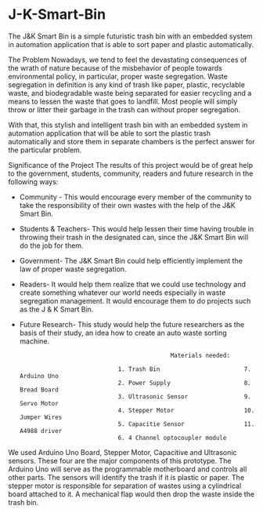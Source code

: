 # J-K-Smart-Bin
The J&amp;K Smart Bin is a simple futuristic trash bin with an embedded system in automation application that is able to sort paper and plastic automatically.
                                                                                                                                                                                              
The Problem
   Nowadays, we tend to feel the devastating consequences of the wrath of nature because of the misbehavior of people towards environmental policy, in particular, 
proper waste segregation. Waste segregation in definition is any kind of trash like paper, plastic, recyclable waste, and biodegradable waste being separated 
for easier recycling and a means to lessen the waste that goes to landfill. Most people will simply throw or litter their garbage in the trash can without proper segregation.
     
   With that, this stylish and intelligent trash bin with an embedded system in automation application that will be able to sort the plastic trash automatically and store them
   in separate chambers is the perfect answer for the particular problem.

                     
Significance of the Project
The results of this project would be of great help to the government, students, community, readers and future research in the following ways:

* Community - This would encourage every member of the community to take the responsibility of their own wastes with the help of the J&K Smart Bin. 
* Students & Teachers- This would help lessen their time having trouble in throwing their trash in the designated can, since the J&K Smart Bin will do the job for them.
* Government- The J&K Smart Bin could help efficiently implement the law of proper waste segregation.
* Readers- It would help them realize that we could use technology and create something whatever our world needs especially in waste segregation management. It would encourage them to do projects such as the J & K Smart Bin.
* Future Research- This study would help the future researchers as the basis of their study, an idea how to create an auto waste sorting machine.





                                                 Materials needed:
                                
                                  1. Trash Bin                        7. Arduino Uno 
                                  2. Power Supply                     8. Bread Board 
                                  3. Ultrasonic Sensor                9. Servo Motor
                                  4. Stepper Motor                    10. Jumper Wires 
                                  5. Capacitie Sensor                 11. A4988 driver 
                                  6. 4 Channel optocoupler module  
                                

 We used Arduino Uno Board, Stepper Motor, Capacitive and Ultrasonic sensors. These four are the major components of this prototype. 
 The Arduino Uno will serve as the programmable motherboard and controls all other parts. The sensors will identify the trash if it is plastic or paper. 
 The stepper motor is responsible for separation of wastes using a cylindrical board attached to it. A mechanical flap would then drop the waste inside the trash bin.
 
 
